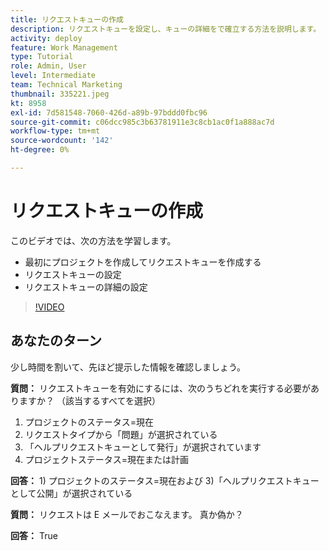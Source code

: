 ```yaml
---
title: リクエストキューの作成
description: リクエストキューを設定し、キューの詳細をで確立する方法を説明します。 [!DNL  Workfront]. 組織が作業インテークを管理するのに役立つ手順を示します。
activity: deploy
feature: Work Management
type: Tutorial
role: Admin, User
level: Intermediate
team: Technical Marketing
thumbnail: 335221.jpeg
kt: 8958
exl-id: 7d581548-7060-426d-a89b-97bddd0fbc96
source-git-commit: c06dcc985c3b63781911e3c8cb1ac0f1a888ac7d
workflow-type: tm+mt
source-wordcount: '142'
ht-degree: 0%

---
```


# リクエストキューの作成

このビデオでは、次の方法を学習します。

* 最初にプロジェクトを作成してリクエストキューを作成する
* リクエストキューの設定
* リクエストキューの詳細の設定

>[!VIDEO](https://video.tv.adobe.com/v/335221/?quality=12)

## あなたのターン

少し時間を割いて、先ほど提示した情報を確認しましょう。

**質問：** リクエストキューを有効にするには、次のうちどれを実行する必要がありますか？ （該当するすべてを選択）

1. プロジェクトのステータス=現在
1. リクエストタイプから「問題」が選択されている
1. 「ヘルプリクエストキューとして発行」が選択されています
1. プロジェクトステータス=現在または計画

**回答：** 1) プロジェクトのステータス=現在および 3)「ヘルプリクエストキューとして公開」が選択されている

**質問：** リクエストは E メールでおこなえます。 真か偽か？

**回答：** True

